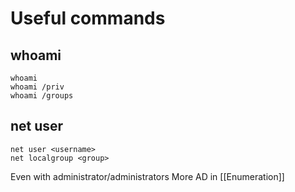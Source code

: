 # Useful commands
## whoami
```
whoami
whoami /priv
whoami /groups
```

## net user
```
net user <username>
net localgroup <group>
```
Even with administrator/administrators
More AD in [[Enumeration]]



